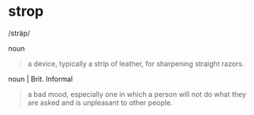 # strop #
/sträp/

noun  
> a device, typically a strip of leather, for sharpening straight razors.

noun | Brit. Informal  
> a bad mood, especially one in which a person will not do what they are asked and is unpleasant to other people.
